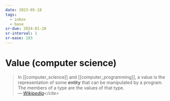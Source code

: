 ```yaml
---
date: 2023-05-18
tags:
  - inbox
  - base
sr-due: 2024-01-28
sr-interval: 1
sr-ease: 183
---
```


# Value (computer science)

> In [[computer_science]] and [[computer_programming]], a value is the
> representation of some **entity** that can be manipulated by a program. The
> members of a type are the values of that type.\
> — <cite>[Wikipedia](https://en.wikipedia.org/wiki/Value_\(computer_science\))</cite>